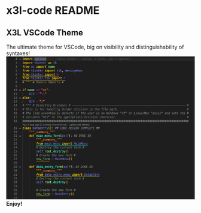 # x3l-code README

## X3L VSCode Theme

The ultimate theme for VSCode, big on visibility and distinguishability of syntaxes!
![alt text](https://raw.githubusercontent.com/Exthreal3/x3l-code/5eba67fa9b5f0adfde34b48d7482a6b10227c96f/Screenshot.png)
**Enjoy!**

